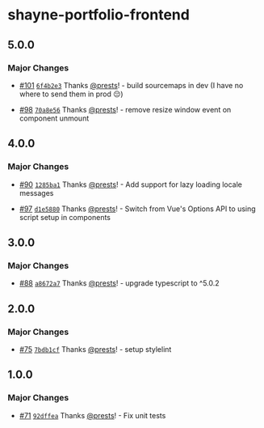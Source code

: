 # shayne-portfolio-frontend

## 5.0.0

### Major Changes

- [#101](https://github.com/prests/portfolio/pull/101) [`6f4b2e3`](https://github.com/prests/portfolio/commit/6f4b2e3f527dd938285937e8d644cf4c1c1e73e2) Thanks [@prests](https://github.com/prests)! - build sourcemaps in dev (I have no where to send them in prod 😔)

- [#98](https://github.com/prests/portfolio/pull/98) [`70a8e56`](https://github.com/prests/portfolio/commit/70a8e562455f4777aeeb1e6a62134198d4c3902b) Thanks [@prests](https://github.com/prests)! - remove resize window event on component unmount

## 4.0.0

### Major Changes

- [#90](https://github.com/prests/portfolio/pull/90) [`1285ba1`](https://github.com/prests/portfolio/commit/1285ba1117766388c3961238e1412aa0f91f221c) Thanks [@prests](https://github.com/prests)! - Add support for lazy loading locale messages

- [#97](https://github.com/prests/portfolio/pull/97) [`d1e5880`](https://github.com/prests/portfolio/commit/d1e5880fe6a41b45d94f9398ff6f3ab39ab1f989) Thanks [@prests](https://github.com/prests)! - Switch from Vue's Options API to using script setup in components

## 3.0.0

### Major Changes

- [#88](https://github.com/prests/portfolio/pull/88) [`a8672a7`](https://github.com/prests/portfolio/commit/a8672a7a79b5ea27ae5ee324133f138c0da648fe) Thanks [@prests](https://github.com/prests)! - upgrade typescript to ^5.0.2

## 2.0.0

### Major Changes

- [#75](https://github.com/prests/portfolio/pull/75) [`7bdb1cf`](https://github.com/prests/portfolio/commit/7bdb1cfb9ddee21d228ce713aebe0d67b90e85b5) Thanks [@prests](https://github.com/prests)! - setup stylelint

## 1.0.0

### Major Changes

- [#71](https://github.com/prests/portfolio/pull/71) [`92dffea`](https://github.com/prests/portfolio/commit/92dffea786077a0b8bd94fb4b25d98baec56ca93) Thanks [@prests](https://github.com/prests)! - Fix unit tests
